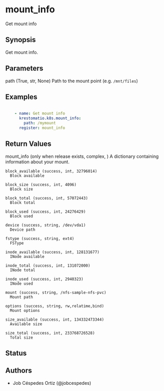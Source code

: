 # mount_info
Get mount info

## Synopsis

Get mount info\.




## Parameters

  path (True, str, None)
    Path to the mount point \(e\.g\. <code>/mnt/files</code>\)



## Examples

```yaml
    
    - name: Get mount info
      krestomatio.k8s.mount_info:
        path: /mymount
      register: mount_info

```


## Return Values

  mount_info (only when release exists, complex, )
    A dictionary containing information about your mount\.

    block_available (success, int, 32796014)
      Block available

    block_size (success, int, 4096)
      Block size

    block_total (success, int, 57072443)
      Block total

    block_used (success, int, 24276429)
      Block used

    device (success, string, /dev/vda1)
      Device path

    fstype (success, string, ext4)
      FSType

    inode_available (success, int, 128131677)
      INode available

    inode_total (success, int, 131072000)
      INode total

    inode_used (success, int, 2940323)
      INode used

    mount (success, string, /nfs-sample-nfs-pvc)
      Mount path

    options (success, string, rw,relatime,bind)
      Mount options

    size_available (success, int, 134332473344)
      Available size

    size_total (success, int, 233768726528)
      Total size




## Status


## Authors

- Job Céspedes Ortiz \(\@jobcespedes\)
